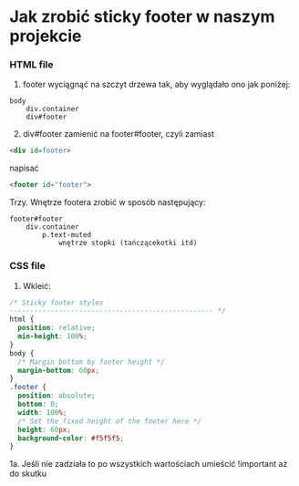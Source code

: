 # Jak zrobić sticky footer w naszym projekcie

### HTML file

1. footer wyciągnąć na szczyt drzewa tak, aby wyglądało ono jak poniżej:
```
body
	div.container
	div#footer
```

2. div#footer zamienić na footer#footer, czyli zamiast 
```HTML
<div id=footer>
``` 
napisać 
```HTML
<footer id="footer">
```

Trzy. Wnętrze footera zrobić w sposób następujący:
```
footer#footer
	div.container
		p.text-muted
			wnętrze stopki (tańczącekotki itd)
```
			


### CSS file

1. Wkleić:

```CSS
/* Sticky footer styles
-------------------------------------------------- */
html {
  position: relative;
  min-height: 100%;
}
body {
  /* Margin bottom by footer height */
  margin-bottom: 60px;
}
.footer {
  position: absolute;
  bottom: 0;
  width: 100%;
  /* Set the fixed height of the footer here */
  height: 60px;
  background-color: #f5f5f5;
}
```

1a. Jeśli nie zadziała to po wszystkich wartościach umieścić !important aż do skutku
